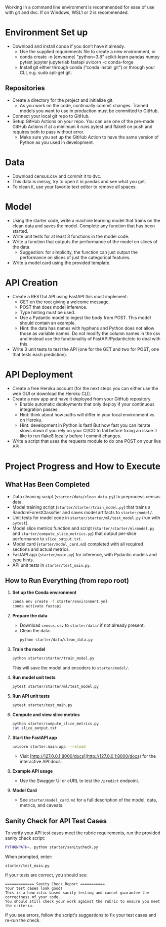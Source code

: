 Working in a command line environment is recommended for ease of use with git and dvc. If on Windows, WSL1 or 2 is recommended.

# Environment Set up
* Download and install conda if you don’t have it already.
    * Use the supplied requirements file to create a new environment, or
    * conda create -n [envname] "python=3.8" scikit-learn pandas numpy pytest jupyter jupyterlab fastapi uvicorn -c conda-forge
    * Install git either through conda (“conda install git”) or through your CLI, e.g. sudo apt-get git.

## Repositories
* Create a directory for the project and initialize git.
    * As you work on the code, continually commit changes. Trained models you want to use in production must be committed to GitHub.
* Connect your local git repo to GitHub.
* Setup GitHub Actions on your repo. You can use one of the pre-made GitHub Actions if at a minimum it runs pytest and flake8 on push and requires both to pass without error.
    * Make sure you set up the GitHub Action to have the same version of Python as you used in development.

# Data
* Download census.csv and commit it to dvc.
* This data is messy, try to open it in pandas and see what you get.
* To clean it, use your favorite text editor to remove all spaces.

# Model
* Using the starter code, write a machine learning model that trains on the clean data and saves the model. Complete any function that has been started.
* Write unit tests for at least 3 functions in the model code.
* Write a function that outputs the performance of the model on slices of the data.
    * Suggestion: for simplicity, the function can just output the performance on slices of just the categorical features.
* Write a model card using the provided template.

# API Creation
*  Create a RESTful API using FastAPI this must implement:
    * GET on the root giving a welcome message.
    * POST that does model inference.
    * Type hinting must be used.
    * Use a Pydantic model to ingest the body from POST. This model should contain an example.
   	 * Hint: the data has names with hyphens and Python does not allow those as variable names. Do not modify the column names in the csv and instead use the functionality of FastAPI/Pydantic/etc to deal with this.
* Write 3 unit tests to test the API (one for the GET and two for POST, one that tests each prediction).

# API Deployment
* Create a free Heroku account (for the next steps you can either use the web GUI or download the Heroku CLI).
* Create a new app and have it deployed from your GitHub repository.
    * Enable automatic deployments that only deploy if your continuous integration passes.
    * Hint: think about how paths will differ in your local environment vs. on Heroku.
    * Hint: development in Python is fast! But how fast you can iterate slows down if you rely on your CI/CD to fail before fixing an issue. I like to run flake8 locally before I commit changes.
* Write a script that uses the requests module to do one POST on your live API.

# Project Progress and How to Execute

## What Has Been Completed
- Data cleaning script (`starter/data/clean_data.py`) to preprocess census data.
- Model training script (`starter/starter/train_model.py`) that trains a RandomForestClassifier and saves model artifacts to `starter/model/`.
- Unit tests for model code in `starter/starter/ml/test_model.py` (run with `pytest`).
- Model slice metrics function and script (`starter/starter/ml/model.py` and `starter/compute_slice_metrics.py`) that output per-slice performance to `slice_output.txt`.
- Model card (`starter/model_card.md`) completed with all required sections and actual metrics.
- FastAPI app (`starter/main.py`) for inference, with Pydantic models and type hints.
- API unit tests in `starter/test_main.py`.

## How to Run Everything (from repo root)

1. **Set up the Conda environment**
   ```zsh
   conda env create -f starter/environment.yml
   conda activate fastapi
   ```

2. **Prepare the data**
   - Download `census.csv` to `starter/data/` if not already present.
   - Clean the data:
     ```zsh
     python starter/data/clean_data.py
     ```

3. **Train the model**
   ```zsh
   python starter/starter/train_model.py
   ```
   This will save the model and encoders to `starter/model/`.

4. **Run model unit tests**
   ```zsh
   pytest starter/starter/ml/test_model.py
   ```

5. **Run API unit tests**
   ```zsh
   pytest starter/test_main.py
   ```

6. **Compute and view slice metrics**
   ```zsh
   python starter/compute_slice_metrics.py
   cat slice_output.txt
   ```

7. **Start the FastAPI app**
   ```zsh
   uvicorn starter.main:app --reload
   ```
   - Visit [http://127.0.0.1:8000/docs](http://127.0.0.1:8000/docs) for the interactive API docs.

8. **Example API usage**
   - Use the Swagger UI or cURL to test the `/predict` endpoint.

9. **Model Card**
   - See `starter/model_card.md` for a full description of the model, data, metrics, and caveats.

## Sanity Check for API Test Cases

To verify your API test cases meet the rubric requirements, run the provided sanity check script:

```zsh
PYTHONPATH=. python starter/sanitycheck.py
```
When prompted, enter:
```
starter/test_main.py
```
If your tests are correct, you should see:

```
============= Sanity Check Report ===========
Your test cases look good!
This is a heuristic based sanity testing and cannot guarantee the correctness of your code.
You should still check your work against the rubric to ensure you meet the criteria.
```

If you see errors, follow the script's suggestions to fix your test cases and re-run the check.
